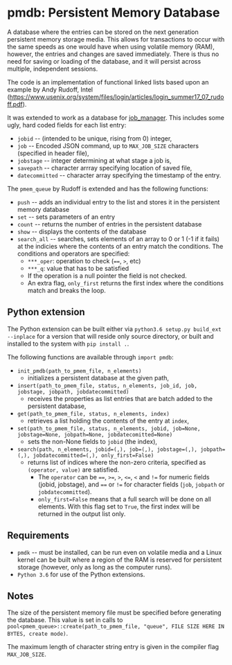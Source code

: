 # pmdb: Persistent Memory Database

A database where the entries can be stored on the next generation persistent memory storage media. This allows for transactions to occur with the same speeds as one would have when using volatile memory (RAM), however, the entries and changes are saved immediately. There is thus no need for saving or loading of the database, and it will persist across multiple, independent sessions.

The code is an implementation of functional linked lists based upon an example by Andy Rudoff, Intel (https://www.usenix.org/system/files/login/articles/login_summer17_07_rudoff.pdf).

It was extended to work as a database for [job_manager](https://github.com/mariusei/job_manager). This includes some ugly, hard coded fields for each list entry:

 - `jobid` -- (intended to be unique, rising from 0) integer,
 - `job` -- Encoded JSON command, up to `MAX_JOB_SIZE` characters (specified in header file),
 - `jobstage` -- integer determining at what stage a job is,
 - `savepath` -- character arrray specifying location of saved file,
 - `datecommitted` -- character array specifying the timestamp of the entry.

The `pmem_queue` by Rudoff is extended and has the following functions:

 - `push` -- adds an individual entry to the list and stores it in the persistent memory database
 - `set` -- sets parameters of an entry
 - `count` -- returns the number of entries in the persistent database
 - `show` -- displays the contents of the database
 - `search_all` -- searches, sets elements of an array to 0 or 1 (-1 if it fails) at the indicies where the contents of an entry match the conditions. The conditions and operators are specified:
     - `***_oper`: operation to check (`==`, `>`, etc)
     - `***_q`: value that has to be satisfied
     - If the operation is a null pointer the field is not checked.
     - An extra flag, `only_first` returns the first index where the conditions match and breaks the loop.


## Python extension

The Python extension can be built either via `python3.6 setup.py build_ext --inplace` for a version that will reside only source directory, or built and installed to the system with `pip install .`.


The following functions are available through `import pmdb`:

 - `init_pmdb(path_to_pmem_file, n_elements)`
    - initializes a persistent database at the given path,
 - `insert(path_to_pmem_file, status, n_elements, job_id, job, jobstage, jobpath, jobdatecommitted)`
    - receives the properties as list entries that are batch added to the persistent database,
 - `get(path_to_pmem_file, status, n_elements, index)` 
    - retrieves a list holding the contents of the entry at `index`,
 - `set(path_to_pmem_file, status, n_elements, jobid, job=None, jobstage=None, jobpath=None, jobdatecomitted=None)` 
    - sets the non-None fields to `jobid` (the index),
 - `search(path, n_elements, jobid=(,), job=(,), jobstage=(,), jobpath=(,), jobdatecommitted=(,), only_first=False)`
    - returns list of indices where the non-zero criteria, specified as `(operator, value)` are satisfied.
      - The `operator` can be `==`, `>=`, `>`, `<=`, `<` and `!=` for numeric fields (jobid, jobstage), and `==` or `!=` for character fields (`job`, `jobpath` or `jobdatecommitted`).
      - `only_first=False` means that a full search will be done on all elements. With this flag set to `True`, the first index will be returned in the output list only.

## Requirements

- `pmdk` -- must be installed, can be run even on volatile media and a Linux kernel can be built where a region of the RAM is reserved for persistent storage (however, only as long as the computer runs). 
- `Python 3.6` for use of the Python extensions.

## Notes

The size of the persistent memory file must be specified before generating the database. This value is set in calls to `pool<pmem_queue>::create(path_to_pmem_file, "queue", FILE SIZE HERE IN BYTES, create mode)`.

The maximum length of character string entry is given in the compiler flag `MAX_JOB_SIZE`.

